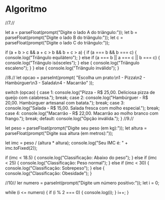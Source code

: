 # Algoritmo 
  //7.//

let a = parseFloat(prompt("Digite o lado A do triângulo:"));
let b = parseFloat(prompt("Digite o lado B do triângulo:"));
let c = parseFloat(prompt("Digite o lado C do triângulo:"));

if (a + b > c && a + c > b && b + c > a) {
  if (a === b && b === c) {
    console.log("Triângulo equilátero");
  } else if (a === b || a === c || b === c) {
    console.log("Triângulo isósceles");
  } else {
    console.log("Triângulo escaleno");
  }
} else {
  console.log("Triângulo inválido");
}

   //8.//
let opcao = parseInt(prompt(
  "Escolha um prato:\n1 - Pizza\n2 - Hambúrguer\n3 - Salada\n4 - Macarrão"
));

switch (opcao) {
  case 1:
    console.log("Pizza - R$ 25,00. Deliciosa pizza de queijo com calabresa.");
    break;
  case 2:
    console.log("Hambúrguer - R$ 20,00. Hambúrguer artesanal com batata.");
    break;
  case 3:
    console.log("Salada - R$ 15,00. Salada fresca com molho especial.");
    break;
  case 4:
    console.log("Macarrão - R$ 22,00. Macarrão ao molho branco com frango.");
    break;
  default:
    console.log("Opção inválida.");
}
   //9.//

let peso = parseFloat(prompt("Digite seu peso (em kg):"));
let altura = parseFloat(prompt("Digite sua altura (em metros):"));

let imc = peso / (altura * altura);
console.log("Seu IMC é: " + imc.toFixed(2));

if (imc < 18.5) {
  console.log("Classificação: Abaixo do peso");
} else if (imc < 25) {
  console.log("Classificação: Peso normal");
} else if (imc < 30) {
  console.log("Classificação: Sobrepeso");
} else {
  console.log("Classificação: Obesidade");
}

  //10//
ler numero = parseInt(prompt("Digite um número positivo:"));
let i = 0;

while (i <= numero) {
  if (i % 2 === 0) {
    console.log(i);
  }
  i++;
}